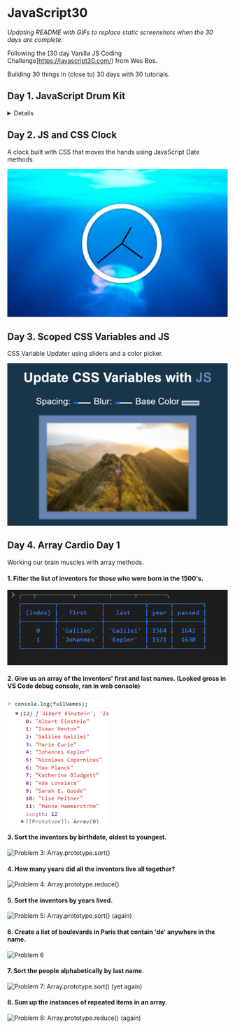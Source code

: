 # JavaScript30

_Updating README with GIFs to replace static screenshots when the 30 days are complete._

Following the [30 day Vanilla JS Coding Challenge]https://javascript30.com/) from Wes Bos.

Building 30 things in (close to) 30 days with 30 tutorials.

## Day 1. JavaScript Drum Kit

<details>
    </summary>A keyboard drum kit that plays sounds and changes the styling of elements based on what key is pressed.</summary>

![JS Drum Kit](./Screenshots/JSDrumKit.png)

</details>

## Day 2. JS and CSS Clock

A clock built with CSS that moves the hands using JavaScript Date methods.

![JS and CSS Clock](./Screenshots/Clock.png)

## Day 3. Scoped CSS Variables and JS

CSS Variable Updater using sliders and a color picker.

![Scoped CSS Variables and JS](./Screenshots/CSSVariables.png)

## Day 4. Array Cardio Day 1

Working our brain muscles with array methods.

#### 1. Filter the list of inventors for those who were born in the 1500's.

![Problem 1: Array.prototype.filter()](./Screenshots/Day4Challenge1.png)

#### 2. Give us an array of the inventors' first and last names. (Looked gross in VS Code debug console, ran in web console)

![Problem 2: Array.prototype.map()](./Screenshots/Day4Challenge2.png)

#### 3. Sort the inventors by birthdate, oldest to youngest.

![Problem 3: Array.prototype.sort()](#)

#### 4. How many years did all the inventors live all together?

![Problem 4: Array.prototype.reduce()](#)

#### 5. Sort the inventors by years lived.

![Problem 5: Array.prototype.sort() (again)](#)

#### 6. Create a list of boulevards in Paris that contain 'de' anywhere in the name.

![Problem 6](#)

#### 7. Sort the people alphabetically by last name.

![Problem 7: Array.prototype.sort() (yet again)](#)

#### 8. Sum up the instances of repeated items in an array.

![Problem 8: Array.prototype.reduce() (again)](#)

